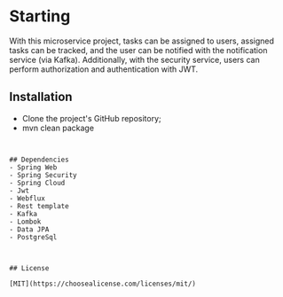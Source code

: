 # Starting

With this microservice project, tasks can be assigned to users, assigned tasks can be tracked, and the user can be notified with the notification service (via Kafka). Additionally, with the security service, users can perform authorization and authentication with JWT.

## Installation

- Clone the project's GitHub repository;
- mvn clean package

```


## Dependencies
- Spring Web
- Spring Security
- Spring Cloud
- Jwt
- Webflux
- Rest template
- Kafka
- Lombok
- Data JPA
- PostgreSql



## License

[MIT](https://choosealicense.com/licenses/mit/)